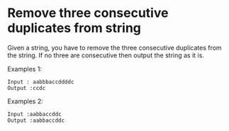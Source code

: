 # Remove three consecutive duplicates from string

Given a string, you have to remove the three consecutive duplicates from the string. If no
three are consecutive then output the string as it is.

Examples 1:

    Input : aabbbaccddddc
    Output :ccdc

Examples 2:

    Input :aabbaccddc
    Output :aabbaccddc

